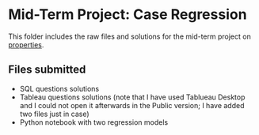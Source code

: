 
# Mid-Term Project: Case Regression

This folder includes the raw files and solutions for the mid-term project on [properties](https://my.ironhack.com/lms/courses/course-v1:IRONHACK+DAFT+202010_BER/units/ironhack-course-chapter_5-sequential-vertical).  

## Files submitted
* SQL questions solutions
* Tableau questions solutions (note that I have used Tablueau Desktop and I could not open it afterwards in the Public version; I have added two files just in case)
* Python notebook with two regression models


